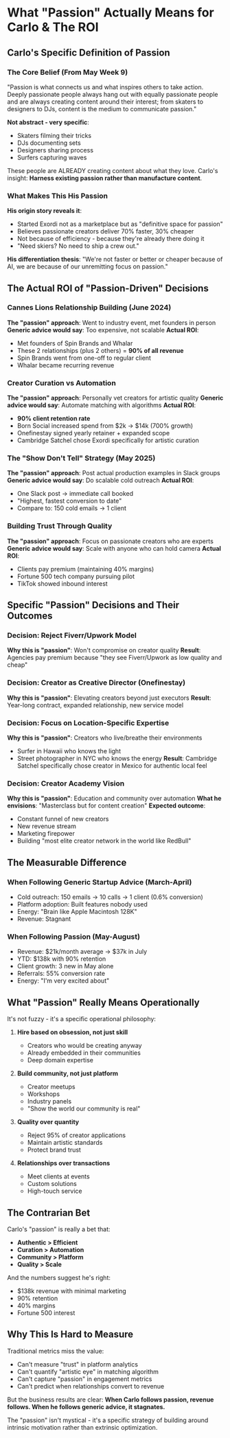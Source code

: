 # What "Passion" Actually Means for Carlo & The ROI

## Carlo's Specific Definition of Passion

### The Core Belief (From May Week 9)
"Passion is what connects us and what inspires others to take action. Deeply passionate people always hang out with equally passionate people and are always creating content around their interest; from skaters to designers to DJs, content is the medium to communicate passion."

**Not abstract - very specific**:
- Skaters filming their tricks
- DJs documenting sets
- Designers sharing process
- Surfers capturing waves

These people are ALREADY creating content about what they love. Carlo's insight: **Harness existing passion rather than manufacture content**.

### What Makes This His Passion

**His origin story reveals it**:
- Started Exordi not as a marketplace but as "definitive space for passion"
- Believes passionate creators deliver 70% faster, 30% cheaper
- Not because of efficiency - because they're already there doing it
- "Need skiers? No need to ship a crew out."

**His differentiation thesis**:
"We're not faster or better or cheaper because of AI, we are because of our unremitting focus on passion."

## The Actual ROI of "Passion-Driven" Decisions

### Cannes Lions Relationship Building (June 2024)
**The "passion" approach**: Went to industry event, met founders in person
**Generic advice would say**: Too expensive, not scalable
**Actual ROI**:
- Met founders of Spin Brands and Whalar
- These 2 relationships (plus 2 others) = **90% of all revenue**
- Spin Brands went from one-off to regular client
- Whalar became recurring revenue

### Creator Curation vs Automation
**The "passion" approach**: Personally vet creators for artistic quality
**Generic advice would say**: Automate matching with algorithms
**Actual ROI**:
- **90% client retention rate**
- Born Social increased spend from $2k → $14k (700% growth)
- Onefinestay signed yearly retainer + expanded scope
- Cambridge Satchel chose Exordi specifically for artistic curation

### The "Show Don't Tell" Strategy (May 2025)
**The "passion" approach**: Post actual production examples in Slack groups
**Generic advice would say**: Do scalable cold outreach
**Actual ROI**:
- One Slack post → immediate call booked
- "Highest, fastest conversion to date"
- Compare to: 150 cold emails → 1 client

### Building Trust Through Quality
**The "passion" approach**: Focus on passionate creators who are experts
**Generic advice would say**: Scale with anyone who can hold camera
**Actual ROI**:
- Clients pay premium (maintaining 40% margins)
- Fortune 500 tech company pursuing pilot
- TikTok showed inbound interest

## Specific "Passion" Decisions and Their Outcomes

### Decision: Reject Fiverr/Upwork Model
**Why this is "passion"**: Won't compromise on creator quality
**Result**: Agencies pay premium because "they see Fiverr/Upwork as low quality and cheap"

### Decision: Creator as Creative Director (Onefinestay)
**Why this is "passion"**: Elevating creators beyond just executors
**Result**: Year-long contract, expanded relationship, new service model

### Decision: Focus on Location-Specific Expertise
**Why this is "passion"**: Creators who live/breathe their environments
- Surfer in Hawaii who knows the light
- Street photographer in NYC who knows the energy
**Result**: Cambridge Satchel specifically chose creator in Mexico for authentic local feel

### Decision: Creator Academy Vision
**Why this is "passion"**: Education and community over automation
**What he envisions**: "Masterclass but for content creation"
**Expected outcome**: 
- Constant funnel of new creators
- New revenue stream  
- Marketing firepower
- Building "most elite creator network in the world like RedBull"

## The Measurable Difference

### When Following Generic Startup Advice (March-April)
- Cold outreach: 150 emails → 10 calls → 1 client (0.6% conversion)
- Platform adoption: Built features nobody used
- Energy: "Brain like Apple Macintosh 128K"
- Revenue: Stagnant

### When Following Passion (May-August)
- Revenue: $21k/month average → $37k in July
- YTD: $138k with 90% retention
- Client growth: 3 new in May alone
- Referrals: 55% conversion rate
- Energy: "I'm very excited about"

## What "Passion" Really Means Operationally

It's not fuzzy - it's a specific operational philosophy:

1. **Hire based on obsession, not just skill**
   - Creators who would be creating anyway
   - Already embedded in their communities
   - Deep domain expertise

2. **Build community, not just platform**
   - Creator meetups
   - Workshops
   - Industry panels
   - "Show the world our community is real"

3. **Quality over quantity**
   - Reject 95% of creator applications
   - Maintain artistic standards
   - Protect brand trust

4. **Relationships over transactions**
   - Meet clients at events
   - Custom solutions
   - High-touch service

## The Contrarian Bet

Carlo's "passion" is really a bet that:
- **Authentic > Efficient**
- **Curation > Automation**
- **Community > Platform**
- **Quality > Scale**

And the numbers suggest he's right:
- $138k revenue with minimal marketing
- 90% retention
- 40% margins
- Fortune 500 interest

## Why This Is Hard to Measure

Traditional metrics miss the value:
- Can't measure "trust" in platform analytics
- Can't quantify "artistic eye" in matching algorithm
- Can't capture "passion" in engagement metrics
- Can't predict when relationships convert to revenue

But the business results are clear: **When Carlo follows passion, revenue follows. When he follows generic advice, it stagnates.**

The "passion" isn't mystical - it's a specific strategy of building around intrinsic motivation rather than extrinsic optimization.